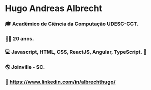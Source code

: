 # Hugo Andreas Albrecht 

### 🎓 Acadêmico de Ciência da Computação UDESC-CCT.
### 👦🏻 20 anos.
### 💻 Javascript, HTML, CSS, ReactJS, Angular, TypeScript. 💚 
### 🌎 Joinville - SC.
### 📑 https://www.linkedin.com/in/albrechthugo/
